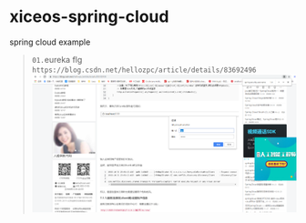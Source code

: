 # xiceos-spring-cloud
spring cloud example

>`01.`eureka flg
`https://blog.csdn.net/hellozpc/article/details/83692496`
![Image text](img/20190715235051.png)
